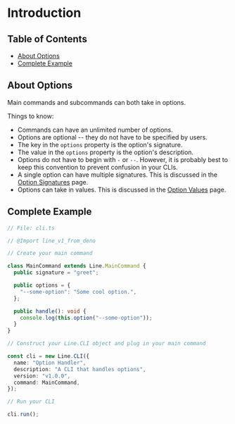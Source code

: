# Introduction

## Table of Contents

- [About Options](#about-options)
- [Complete Example](#complete-example)

## About Options

Main commands and subcommands can both take in options.

Things to know:

- Commands can have an unlimited number of options.
- Options are optional -- they do not have to be specified by users.
- The key in the `options` property is the option's signature.
- The value in the `options` property is the option's description.
- Options do not have to begin with `-` or `--`. However, it is probably best to
  keep this convention to prevent confusion in your CLIs.
- A single option can have multiple signatures. This is discussed in the
  [Option Signatures](/line/v1.x/tutorials/options/option-signatures) page.
- Options can take in values. This is discussed in the
  [Option Values](/line/v1.x/tutorials/options/option-values) page.

## Complete Example

```typescript
// File: cli.ts

// @Import line_v1_from_deno

// Create your main command

class MainCommand extends Line.MainCommand {
  public signature = "greet";

  public options = {
    "--some-option": "Some cool option.",
  };

  public handle(): void {
    console.log(this.option("--some-option"));
  }
}

// Construct your Line.CLI object and plug in your main command

const cli = new Line.CLI({
  name: "Option Handler",
  description: "A CLI that handles options",
  version: "v1.0.0",
  command: MainCommand,
});

// Run your CLI

cli.run();
```
